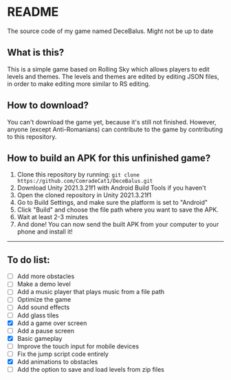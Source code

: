 # README
The source code of my game named DeceBalus. Might not be up to date

## What is this?
This is a simple game based on Rolling Sky which allows players to edit levels and themes.
The levels and themes are edited by editing JSON files, in order to make editing more similar to RS editing.

## How to download?
You can't download the game yet, because it's still not finished. However, anyone (except Anti-Romanians) can contribute to the game by contributing to this repository.

## How to build an APK for this unfinished game?
1. Clone this repository by running:
 ```git clone https://github.com/ComradeCat1/DeceBalus.git```
2. Download Unity 2021.3.21f1 with Android Build Tools if you haven't
3. Open the cloned repository in Unity 2021.3.21f1
4. Go to Build Settings, and make sure the platform is set to "Android"
5. Click "Build" and choose the file path where you want to save the APK.
6. Wait at least 2-3 minutes
7. And done! You can now send the built APK from your computer to your phone and install it!

---

## To do list:
- [ ] Add more obstacles
- [ ] Make a demo level
- [ ] Add a music player that plays music from a file path
- [ ] Optimize the game
- [ ] Add sound effects
- [ ] Add glass tiles
- [x] Add a game over screen
- [ ] Add a pause screen
- [x] Basic gameplay
- [ ] Improve the touch input for mobile devices
- [ ] Fix the jump script code entirely
- [x] Add animations to obstacles
- [ ] Add the option to save and load levels from zip files
